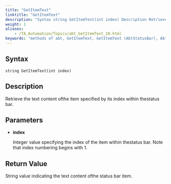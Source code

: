 ```yaml
--- 
title: "GetItemText"
linktitle: "GetItemText"
description: "Syntax string GetItemText(int index) Description Retrieve the text content of the item specified by its index within the status bar. Parameters index Integer value specifying the index of the item ..."
weight: 1
aliases: 
    - /TA_Automation/Topics/abt_GetItemText_10.html
keywords: "methods of abt, GetItemText, GetItemText (AbtStatusBar), AbtStatusBar, getitemtext, abtstatusbar getitemtext, content of item in status bar, value of item in status bar, Obtain content of item at given index in status bar"
---
```


## Syntax

`string GetItemText(int index)`

## Description  

Retrieve the text content ofthe item specified by its index within thestatus bar.

## Parameters  

-   **index**

    Integer value specifying the index of the item within thestatus bar. Note that index numbering begins with 1.


## Return Value

String value indicating the text content ofthe status bar item.




